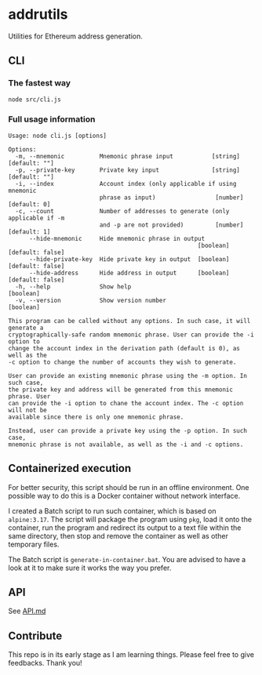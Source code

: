 # addrutils

Utilities for Ethereum address generation.

## CLI

### The fastest way

```bash
node src/cli.js
```

### Full usage information

```
Usage: node cli.js [options]

Options:
  -m, --mnemonic          Mnemonic phrase input           [string] [default: ""]
  -p, --private-key       Private key input               [string] [default: ""]
  -i, --index             Account index (only applicable if using mnemonic
                          phrase as input)                 [number] [default: 0]
  -c, --count             Number of addresses to generate (only applicable if -m
                          and -p are not provided)         [number] [default: 1]
      --hide-mnemonic     Hide mnemonic phrase in output
                                                      [boolean] [default: false]
      --hide-private-key  Hide private key in output  [boolean] [default: false]
      --hide-address      Hide address in output      [boolean] [default: false]
  -h, --help              Show help                                    [boolean]
  -v, --version           Show version number                          [boolean]

This program can be called without any options. In such case, it will generate a
cryptographically-safe random mnemonic phrase. User can provide the -i option to
change the account index in the derivation path (default is 0), as well as the
-c option to change the number of accounts they wish to generate.

User can provide an existing mnemonic phrase using the -m option. In such case,
the private key and address will be generated from this mnemonic phrase. User
can provide the -i option to chane the account index. The -c option will not be
available since there is only one mnemonic phrase.

Instead, user can provide a private key using the -p option. In such case,
mnemonic phrase is not available, as well as the -i and -c options.
```

## Containerized execution

For better security, this script should be run in an offline
environment. One possible way to do this is a Docker container
without network interface.

I created a Batch script to run such container, which is based
on `alpine:3.17`. The script will package the program using `pkg`,
load it onto the container, run the program and redirect its
output to a text file within the same directory, then stop
and remove the container as well as other temporary files.

The Batch script is `generate-in-container.bat`. You are advised
to have a look at it to make sure it works the way you prefer.

## API

See [API.md](./API.md)

## Contribute

This repo is in its early stage as I am learning things.
Please feel free to give feedbacks. Thank you!
